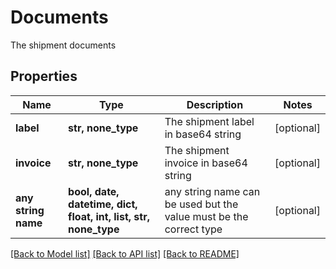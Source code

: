# Documents

The shipment documents

## Properties
Name | Type | Description | Notes
------------ | ------------- | ------------- | -------------
**label** | **str, none_type** | The shipment label in base64 string | [optional] 
**invoice** | **str, none_type** | The shipment invoice in base64 string | [optional] 
**any string name** | **bool, date, datetime, dict, float, int, list, str, none_type** | any string name can be used but the value must be the correct type | [optional]

[[Back to Model list]](../README.md#documentation-for-models) [[Back to API list]](../README.md#documentation-for-api-endpoints) [[Back to README]](../README.md)


